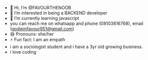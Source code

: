 - 👋 Hi, I’m @FAVOURTHENOOB
- 👀 I’m interested in being a BACKEND developer
- 🌱 I’m currently learning javascript
- you can reach me on whatsapp and phone (08103816768), email (godwinfavour951@gmail.com)
- 😄 Pronouns: she/her
- ⚡ Fun fact: I am an empath
- i am a sociologist student and i have a 3yr old growing business.
- i love coding

<!---
FAVOURTHENOOB/FAVOURTHENOOB is a ✨ special ✨ repository because its `README.md` (this file) appears on your GitHub profile.
You can click the Preview link to take a look at your changes.
--->
